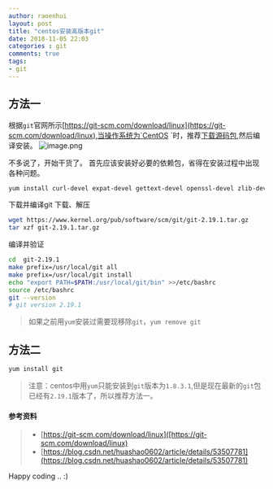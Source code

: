 ```yaml
---
author: raoenhui
layout: post
title: "centos安装高版本git"
date: 2018-11-05 22:03
categories : git
comments: true
tags:
- git
---
```


## 方法一
根据`git`官网所示[https://git-scm.com/download/linux](https://git-scm.com/download/linux),当操作系统为`CentOS `时，推荐[下载源码包](https://mirrors.ede.kernel.org/pub/software/scm/git/),然后编译安装。
![image.png](https://upload-images.jianshu.io/upload_images/9902136-e882a5233026b86e.png?imageMogr2/auto-orient/strip%7CimageView2/2/w/1240)

不多说了，开始干货了。
首先应该安装好必要的依赖包，省得在安装过程中出现各种问题。

```bash
yum install curl-devel expat-devel gettext-devel openssl-devel zlib-devel gcc perl-ExtUtils-MakeMaker
```

下载并编译git 
下载、解压

```bash
wget https://www.kernel.org/pub/software/scm/git/git-2.19.1.tar.gz
tar xzf git-2.19.1.tar.gz
```

编译并验证

```bash
cd  git-2.19.1
make prefix=/usr/local/git all
make prefix=/usr/local/git install
echo "export PATH=$PATH:/usr/local/git/bin" >>/etc/bashrc
source /etc/bashrc
git --version
# git version 2.19.1
```
> 如果之前用`yum`安装过需要现移除`git`，`yum remove git`

 ## 方法二
```bash
yum install git
```
> 注意：centos中用`yum`只能安装到`git`版本为`1.8.3.1`,但是现在最新的`git`包已经有`2.19.1`版本了，所以推荐方法一。

#### 参考资料

> *  [https://git-scm.com/download/linux]([https://git-scm.com/download/linux)
> *  [https://blog.csdn.net/huashao0602/article/details/53507781](https://blog.csdn.net/huashao0602/article/details/53507781)

Happy coding .. :)
